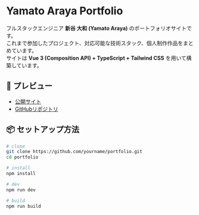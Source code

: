 # Yamato Araya Portfolio

フルスタックエンジニア **新谷 大和 (Yamato Araya)** のポートフォリオサイトです。  
これまで参加したプロジェクト、対応可能な技術スタック、個人制作作品をまとめています。  
サイトは **Vue 3 (Composition API) + TypeScript + Tailwind CSS** を用いて構築しています。

## 🚀 プレビュー

- [公開サイト](https://your-portfolio-url.com)
- [GitHubリポジトリ](https://github.com/yourname/portfolio)

## 📦 セットアップ方法

```bash
# clone
git clone https://github.com/yourname/portfolio.git
cd portfolio

# install
npm install

# dev
npm run dev

# build
npm run build
```
